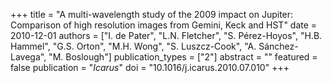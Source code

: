 +++
title = "A multi-wavelength study of the 2009 impact on Jupiter: Comparison of high resolution images from Gemini, Keck and HST"
date = 2010-12-01
authors = ["I. de Pater", "L.N. Fletcher", "S. Pérez-Hoyos", "H.B. Hammel", "G.S. Orton", "M.H. Wong", "S. Luszcz-Cook", "A. Sánchez-Lavega", "M. Boslough"]
publication_types = ["2"]
abstract = ""
featured = false
publication = "*Icarus*"
doi = "10.1016/j.icarus.2010.07.010"
+++

